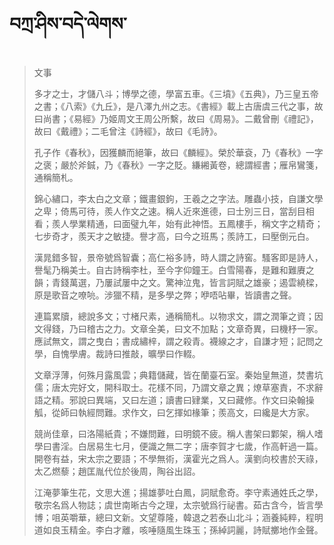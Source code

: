 # བཀྲ་ཤིས་བདེ་ལེགས་
> 文事
> 
> 多才之士，才儲八斗；博學之德，學富五車。《三墳》《五典》，乃三皇五帝之書；《八索》《九丘》，是八澤九州之志。《書經》載上古唐虞三代之事，故曰尚書；《易經》乃姬周文王周公所繫，故曰《周易》。二戴曾刪《禮記》，故曰《戴禮》；二毛曾注《詩經》，故曰《毛詩》。
> 
> 孔子作《春秋》，因獲麟而絕筆，故曰《麟經》。榮於華袞，乃《春秋》一字之褒；嚴於斧鋮，乃《春秋》一字之貶。縑緗黃卷，總謂經書；雁帛鸞箋，通稱簡札。
> 
> 錦心繡口，李太白之文章；鐵畫銀鉤，王羲之之字法。雕蟲小技，自謙文學之卑；倚馬可待，羨人作文之速。稱人近來進德，曰士別三日，當刮目相看；羨人學業精通，曰面璧九年，始有此神悟。五鳳樓手，稱文字之精奇；七步奇才，羨天才之敏捷。譽才高，曰今之班馬；羨詩工，曰壓倒元白。
> 
> 漢晁錯多智，景帝號爲智囊；高仁裕多詩，時人謂之詩窖。騷客即是詩人，譽髦乃稱美士。自古詩稱李杜，至今字仰鐘王。白雪陽春，是難和難賡之韻；青錢萬選，乃屢試屢中之文。驚神泣鬼，皆言詞賦之雄豪；遏雲繞樑，原是歌音之嘹喨。涉獵不精，是多學之弊；咿唔呫畢，皆讀書之聲。
> 
> 連篇累牘，總說多文；寸楮尺素，通稱簡札。以物求文，謂之潤筆之資；因文得錢，乃曰稽古之力。文章全美，曰文不加點；文章奇異，曰機杼一家。應試無文，謂之曳白；書成繡梓，謂之殺青。襪線之才，自謙才短；記問之學，自愧學膚。裁詩曰推敲，曠學曰作輟。
> 
> 文章浮薄，何殊月露風雲；典籍儲藏，皆在蘭臺石室。秦始皇無道，焚書坑儒；唐太完好文，開科取士。花樣不同，乃謂文章之異；燎草塞責，不求辭語之精。邪說曰異端，又曰左道；讀書曰肄業，又曰藏修。作文曰染翰操觚，從師曰執經問難。求作文，曰乞揮如椽筆；羨高文，曰纔是大方家。
> 
> 競尚佳章，曰洛陽紙貴；不嫌問難，曰明鏡不疲。稱人書架曰鄴架，稱人嗜學曰書淫。白居易生七月，便識之無二字；唐李賀才七歲，作高軒過一篇。開卷有益，宋太宗之要語；不學無術，漢霍光之爲人。漢劉向校書於天祿，太乙燃藜；趙匡胤代位於後周，陶谷出詔。
> 
> 江淹夢筆生花，文思大進；揚雄夢吐白鳳，詞賦愈奇。李守素通姓氏之學，敬宗名爲人物誌；虞世南晰古今之理，太宗號爲行祕書。茹古含今，皆言學博；咀英嚼華，總曰文新。文望尊隆，韓退之若泰山北斗；涵養純粹，程明道如良玉精金。李白才離，咳唾隨風生珠玉；孫綽詞麗，詩賦擲地作金聲。
>